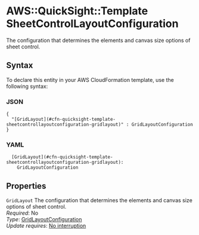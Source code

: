 # AWS::QuickSight::Template SheetControlLayoutConfiguration<a name="aws-properties-quicksight-template-sheetcontrollayoutconfiguration"></a>

The configuration that determines the elements and canvas size options of sheet control\.

## Syntax<a name="aws-properties-quicksight-template-sheetcontrollayoutconfiguration-syntax"></a>

To declare this entity in your AWS CloudFormation template, use the following syntax:

### JSON<a name="aws-properties-quicksight-template-sheetcontrollayoutconfiguration-syntax.json"></a>

```
{
  "[GridLayout](#cfn-quicksight-template-sheetcontrollayoutconfiguration-gridlayout)" : GridLayoutConfiguration
}
```

### YAML<a name="aws-properties-quicksight-template-sheetcontrollayoutconfiguration-syntax.yaml"></a>

```
  [GridLayout](#cfn-quicksight-template-sheetcontrollayoutconfiguration-gridlayout): 
    GridLayoutConfiguration
```

## Properties<a name="aws-properties-quicksight-template-sheetcontrollayoutconfiguration-properties"></a>

`GridLayout`  <a name="cfn-quicksight-template-sheetcontrollayoutconfiguration-gridlayout"></a>
The configuration that determines the elements and canvas size options of sheet control\.  
*Required*: No  
*Type*: [GridLayoutConfiguration](aws-properties-quicksight-template-gridlayoutconfiguration.md)  
*Update requires*: [No interruption](https://docs.aws.amazon.com/AWSCloudFormation/latest/UserGuide/using-cfn-updating-stacks-update-behaviors.html#update-no-interrupt)